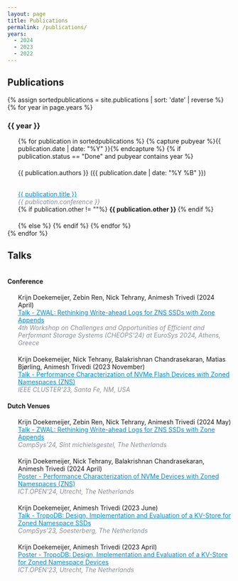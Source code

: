 ```yaml
---
layout: page
title: Publications
permalink: /publications/
years:
  - 2024
  - 2023
  - 2022
---
```

<link rel="icon" href="{{ "./favicon-32x32.png" | relative_url }}" type="image/x-icon">

<h2> Publications </h2>

<ul style="list-style: none; padding-left: 0;display:table-row;">
  {% assign sortedpublications = site.publications | sort: 'date' | reverse %}
  {% for year in page.years %}
    <h3> {{ year }} </h3>
    <ul style="list-style-type: none;">
    {% for publication in sortedpublications %}
        {% capture pubyear %}{{ publication.date | date: "%Y" }}{% endcapture %}
        {% if publication.status == "Done" and  pubyear contains year %}
        <li style="margin-top: 20px; margin-bottom: 20px;">
          <p> {{ publication.authors }} ({{ publication.date | date: "%Y %B" }}) </p> <br>
          <a href="{{ publication.url }}" style="color:#0089cf">{{ publication.title }}</a> <br>
          <i style="color:#868e96">{{ publication.conference }}</i> <br>
          {% if publication.other != ""%}
            <b> {{ publication.other }} </b>
          {% endif %}
        </li>
        {% else %}
        {% endif %}
    {% endfor %}
    </ul>
  {% endfor %}
</ul>

<h2> Talks </h2>

<ul style="list-style: none; padding-left: 0;display:table-row;">

<h4> Conference </h4>
<ul style="list-style-type: none;">

  <li style="margin-top: 0px; margin-bottom: 20px;">
    Krijn Doekemeijer, Zebin Ren, Nick Tehrany, Animesh Trivedi (2024 April)<br>
    <a href="{{ site.url }}/downloads/talk_zwal_2024.pdf" style="color:#0089cf">Talk - ZWAL: Rethinking Write-ahead Logs for ZNS SSDs with Zone Appends</a><br>
    <i style="color:#868e96">4th Workshop on Challenges and Opportunities of Efficient and Performant Storage Systems (CHEOPS'24) at EuroSys 2024, Athens, Greece</i> <br>
  </li>

  <li style="margin-top: 0px; margin-bottom: 20px;">
    Krijn Doekemeijer, Nick Tehrany, Balakrishnan Chandrasekaran, Matias Bjørling, Animesh Trivedi (2023 November)<br>
    <a href="{{ site.url }}/downloads/talk_cluster_2023.pdf" style="color:#0089cf">Talk - Performance Characterization of NVMe Flash Devices with Zoned Namespaces (ZNS)</a><br>
    <i style="color:#868e96">IEEE CLUSTER'23, Santa Fe, NM, USA</i> <br>
  </li>
</ul>

<h4> Dutch Venues </h4>
<ul style="list-style-type: none;">

  <li style="margin-top: 0px; margin-bottom: 20px;">
    Krijn Doekemeijer, Zebin Ren, Nick Tehrany, Animesh Trivedi (2024 May)<br>
    <a href="{{ site.url }}/downloads/talk_compsys_2024.pdf" style="color:#0089cf">Talk - ZWAL: Rethinking Write-ahead Logs for ZNS SSDs with Zone Appends</a><br>
    <i style="color:#868e96">CompSys'24, Sint michielsgestel, The Netherlands</i> <br>
  </li>

  <li style="margin-top: 20px; margin-bottom: 20px;">
    Krijn Doekemeijer, Nick Tehrany, Balakrishnan Chandrasekaran, Animesh Trivedi (2024 April)<br>
    <a href="{{ site.url }}/downloads/poster_ictopen_2024.pdf" style="color:#0089cf">Poster - Performance Characterization of NVMe Devices with Zoned Namespaces (ZNS)</a><br>
    <i style="color:#868e96">ICT.OPEN'24, Utrecht, The Netherlands</i> <br>
  </li>

  <li style="margin-top: 20px; margin-bottom: 20px;">
    Krijn Doekemeijer, Animesh Trivedi (2023 June)<br>
    <a href="{{ site.url }}/downloads/talk_compsys_2023.pdf" style="color:#0089cf">Talk - TropoDB: Design, Implementation and Evaluation of a KV-Store for Zoned Namespace SSDs</a><br>
    <i style="color:#868e96">CompSys'23, Soesterberg, The Netherlands</i> <br>
  </li>

  <li style="margin-top: 20px; margin-bottom: 20px;">
    Krijn Doekemeijer, Animesh Trivedi (2023 April)<br>
    <a href="{{ site.url }}/downloads/poster_ictopen_2023.pdf" style="color:#0089cf">Poster - TropoDB: Design, Implementation and Evaluation of a KV-Store for Zoned Namespace Devices</a><br>
    <i style="color:#868e96">ICT.OPEN'23, Utrecht, The Netherlands</i> <br>
  </li>
</ul>
</ul>
